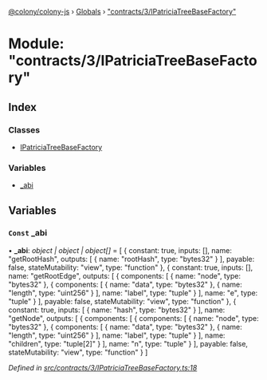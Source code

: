 [@colony/colony-js](../README.md) › [Globals](../globals.md) › ["contracts/3/IPatriciaTreeBaseFactory"](_contracts_3_ipatriciatreebasefactory_.md)

# Module: "contracts/3/IPatriciaTreeBaseFactory"

## Index

### Classes

* [IPatriciaTreeBaseFactory](../classes/_contracts_3_ipatriciatreebasefactory_.ipatriciatreebasefactory.md)

### Variables

* [_abi](_contracts_3_ipatriciatreebasefactory_.md#const-_abi)

## Variables

### `Const` _abi

• **_abi**: *object | object | object[]* = [
  {
    constant: true,
    inputs: [],
    name: "getRootHash",
    outputs: [
      {
        name: "rootHash",
        type: "bytes32"
      }
    ],
    payable: false,
    stateMutability: "view",
    type: "function"
  },
  {
    constant: true,
    inputs: [],
    name: "getRootEdge",
    outputs: [
      {
        components: [
          {
            name: "node",
            type: "bytes32"
          },
          {
            components: [
              {
                name: "data",
                type: "bytes32"
              },
              {
                name: "length",
                type: "uint256"
              }
            ],
            name: "label",
            type: "tuple"
          }
        ],
        name: "e",
        type: "tuple"
      }
    ],
    payable: false,
    stateMutability: "view",
    type: "function"
  },
  {
    constant: true,
    inputs: [
      {
        name: "hash",
        type: "bytes32"
      }
    ],
    name: "getNode",
    outputs: [
      {
        components: [
          {
            components: [
              {
                name: "node",
                type: "bytes32"
              },
              {
                components: [
                  {
                    name: "data",
                    type: "bytes32"
                  },
                  {
                    name: "length",
                    type: "uint256"
                  }
                ],
                name: "label",
                type: "tuple"
              }
            ],
            name: "children",
            type: "tuple[2]"
          }
        ],
        name: "n",
        type: "tuple"
      }
    ],
    payable: false,
    stateMutability: "view",
    type: "function"
  }
]

*Defined in [src/contracts/3/IPatriciaTreeBaseFactory.ts:18](https://github.com/JoinColony/colonyJS/blob/8037c41/src/contracts/3/IPatriciaTreeBaseFactory.ts#L18)*
